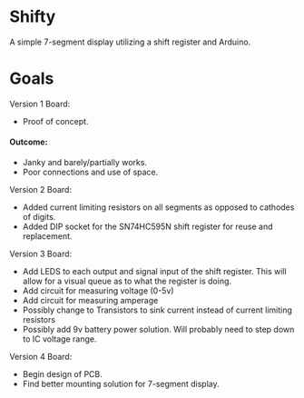 # Shifty
A simple 7-segment display utilizing a shift register and Arduino. 

# Goals

Version 1 Board:
 - Proof of concept.
 #### Outcome:
 - Janky and barely/partially works.
 - Poor connections and use of space.

Version 2 Board:
 - Added current limiting resistors on all segments as opposed to cathodes of digits.
 - Added DIP socket for the SN74HC595N shift register for reuse and replacement.
  
Version 3 Board:
 - Add LEDS to each output and signal input of the shift register. This will allow for a visual queue as to what the register is doing.
 - Add circuit for measuring voltage (0-5v)
 - Add circuit for measuring amperage
 - Possibly change to Transistors to sink current instead of current limiting resistors
 - Possibly add 9v battery power solution. Will probably need to step down to IC voltage range.
  
Version 4 Board:
 - Begin design of PCB.
 - Find better mounting solution for 7-segment display.
  

